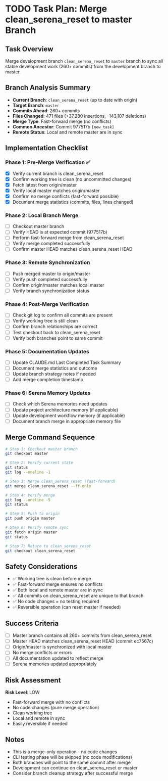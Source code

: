 # TODO Task Plan: Merge clean_serena_reset to master Branch

## Task Overview

Merge development branch `clean_serena_reset` to `master` branch to sync all stable development work (260+ commits) from the development branch to master.

## Branch Analysis Summary

- **Current Branch**: `clean_serena_reset` (up to date with origin)
- **Target Branch**: `master`
- **Commits Ahead**: 260+ commits
- **Files Changed**: 471 files (+37,280 insertions, -143,107 deletions)
- **Merge Type**: Fast-forward merge (no conflicts)
- **Common Ancestor**: Commit 977517b `[new_task]`
- **Remote Status**: Local and remote master are in sync

## Implementation Checklist

### Phase 1: Pre-Merge Verification ✅

- [x] Verify current branch is clean_serena_reset
- [x] Confirm working tree is clean (no uncommitted changes)
- [x] Fetch latest from origin/master
- [x] Verify local master matches origin/master
- [x] Confirm no merge conflicts (fast-forward possible)
- [x] Document merge statistics (commits, files, lines changed)

### Phase 2: Local Branch Merge

- [ ] Checkout master branch
- [ ] Verify HEAD is at expected commit (977517b)
- [ ] Perform fast-forward merge from clean_serena_reset
- [ ] Verify merge completed successfully
- [ ] Confirm master HEAD matches clean_serena_reset HEAD

### Phase 3: Remote Synchronization

- [ ] Push merged master to origin/master
- [ ] Verify push completed successfully
- [ ] Confirm origin/master matches local master
- [ ] Verify branch synchronization status

### Phase 4: Post-Merge Verification

- [ ] Check git log to confirm all commits are present
- [ ] Verify working tree is still clean
- [ ] Confirm branch relationships are correct
- [ ] Test checkout back to clean_serena_reset
- [ ] Verify both branches point to same commit

### Phase 5: Documentation Updates

- [ ] Update CLAUDE.md Last Completed Task Summary
- [ ] Document merge statistics and outcome
- [ ] Update branch strategy notes if needed
- [ ] Add merge completion timestamp

### Phase 6: Serena Memory Updates

- [ ] Check which Serena memories need updates
- [ ] Update project architecture memory (if applicable)
- [ ] Update development workflow memory (if applicable)
- [ ] Document branch merge in appropriate memory file

## Merge Command Sequence

```bash
# Step 1: Checkout master branch
git checkout master

# Step 2: Verify current state
git status
git log --oneline -1

# Step 3: Merge clean_serena_reset (fast-forward)
git merge clean_serena_reset --ff-only

# Step 4: Verify merge
git log --oneline -5
git status

# Step 5: Push to origin
git push origin master

# Step 6: Verify remote sync
git fetch origin master
git status

# Step 7: Return to clean_serena_reset
git checkout clean_serena_reset
```

## Safety Considerations

- ✅ Working tree is clean before merge
- ✅ Fast-forward merge ensures no conflicts
- ✅ Both local and remote master are in sync
- ✅ All commits on clean_serena_reset are unique to that branch
- ✅ No code changes = no testing required
- ✅ Reversible operation (can reset master if needed)

## Success Criteria

- [ ] Master branch contains all 260+ commits from clean_serena_reset
- [ ] Master HEAD matches clean_serena_reset HEAD (commit ec7567c)
- [ ] Origin/master is synchronized with local master
- [ ] No merge conflicts or errors
- [ ] All documentation updated to reflect merge
- [ ] Serena memories updated appropriately

## Risk Assessment

**Risk Level**: LOW

- Fast-forward merge with no conflicts
- No code changes (pure merge operation)
- Clean working tree
- Local and remote in sync
- Easily reversible if needed

## Notes

- This is a merge-only operation - no code changes
- CLI testing phase will be skipped (no code modifications)
- Both branches will point to the same commit after merge
- Development can continue on clean_serena_reset or master
- Consider branch cleanup strategy after successful merge
